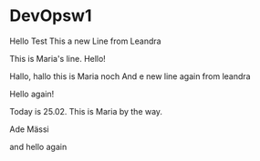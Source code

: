 # DevOpsw1
Hello Test
This a new Line from Leandra

This is Maria's line. Hello!

Hallo, hallo this is Maria noch
And e new line again from leandra

Hello again!


Today is 25.02. This is Maria by the way.

Ade Mässi   

and hello again


